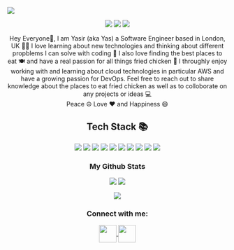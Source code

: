 
<p align="center">
 
</p align="center">
<img src="https://github.com/Yasir326/background/blob/main/banner.png" />
<p align="center">
 
 <img src="https://badges.pufler.dev/visits/Yasir326/Yasir326"/> 
 <img src="https://badges.pufler.dev/repos/Yasir326"/>
 <img src="https://badges.pufler.dev/years/Yasir326" />
  
  <p align="center">
 Hey Everyone👋, I am Yasir (aka Yas) a Software Engineer based in London, UK 💂‍♂️ I love learning about new technologies and thinking about different propblems I can solve with coding 🤔 I also love finding the best places to eat 🍽 and have a real passion for all things fried chicken 🍗 I throughly enjoy working with and learning about cloud technologies in particular AWS and have a growing passion for DevOps. Feel free to reach out to share knowledge about the places to eat fried chicken as well as to colloborate on any projects or ideas 💻 
 <br>Peace ☮️ Love ❤️ and Happiness 😄<br>

</p>
  
  <h2 align="center">Tech Stack 📚</h2>

<p align="center">
  <img src="https://img.shields.io/badge/-Python-black?style=flat-square&logo=python"/>
<img src="https://img.shields.io/badge/-TypeScript-black?style=flat-square&logo=typescript"/>
<img src="https://img.shields.io/badge/-JavaScript-black?style=flat-square&logo=javascript"/>
<img src="https://img.shields.io/badge/-Nodejs-black?style=flat-square&logo=Node.js"/>
  <img src="https://img.shields.io/badge/-Go-black?style=flat-square&logo=go"/>
<img src="https://img.shields.io/badge/-React-black?style=flat-square&logo=react"/>
  <img src="https://img.shields.io/badge/-Docker-black?style=flat-square&logo=docker"/>
<img src="https://img.shields.io/badge/-MongoDB-black?style=flat-square&logo=mongodb"/>
<img src="https://img.shields.io/badge/-MySQL-black?style=flat-square&logo=mysql"/>
<img src="https://img.shields.io/badge/-java-E34A86?style=flat-square&logo=java"/>
</p>

</p>
<h3 align="center">My Github Stats</h3>

<p align = "center">
  <img  src = "https://github-readme-stats.vercel.app/api?username=Yasir326&show_icons=true&theme=radical&line_height=40">
  <img src = "https://github-readme-stats.vercel.app/api/top-langs/?username=Yasir326&theme=radical">
</p>

<p align = "center">
 <img  src="https://github-readme-streak-stats.herokuapp.com/?user=Yasir326&show_icons=true&locale=en&layout=compact&theme=radical&line_height=0" />
</p> 



<h3 align="center">Connect with me:</h3>
<p align="center">
<a href="https://twitter.com/yas326" target="blank">
  <img align="center" src="https://cdn-icons-png.flaticon.com/512/733/733579.png" alt="" height="40" width="40">
  </a> 
  <a href="https://www.linkedin.com/in/yasir-khan-6454746" target="blank">
    <img align="center" src="https://cdn-icons.flaticon.com/png/512/3536/premium/3536505.png?token=exp=1636988101~hmac=2b075fee2447a419bbc19b187c03204f" alt="" height="40" width="40" /></a>
</p>  
<!-- <a href="your link" target="blank"><img align="center" src="https://cdn.jsdelivr.net/npm/simple-icons@3.0.1/icons/instagram.svg" alt="" height="30" width="40" /></a> -->
<!-- <a href="your link" target="blank"><img align="center" src="https://cdn.jsdelivr.net/npm/simple-icons@3.0.1/icons/youtube.svg" alt="" height="30" width="40" /></a>
</p> -->

<!---
Yasir326/Yasir326 is a ✨ special ✨ repository because its `README.md` (this file) appears on your GitHub profile.
You can click the Preview link to take a look at your changes.
--->
